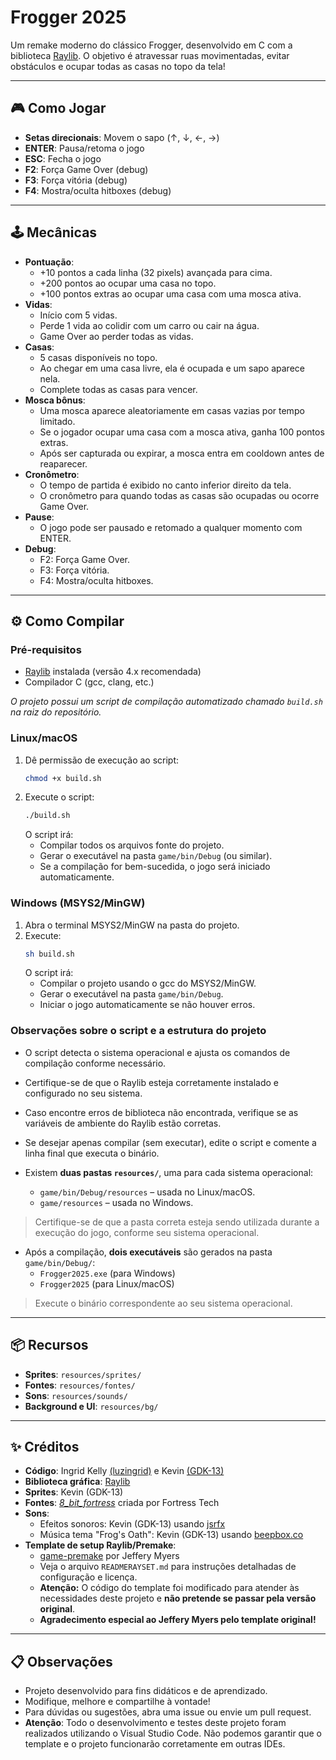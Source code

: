 # Frogger 2025

Um remake moderno do clássico Frogger, desenvolvido em C com a biblioteca [Raylib](https://www.raylib.com/). O objetivo é atravessar ruas movimentadas, evitar obstáculos e ocupar todas as casas no topo da tela!

---

## 🎮 Como Jogar

- **Setas direcionais**: Movem o sapo (↑, ↓, ←, →)
- **ENTER**: Pausa/retoma o jogo
- **ESC**: Fecha o jogo
- **F2**: Força Game Over (debug)
- **F3**: Força vitória (debug)
- **F4**: Mostra/oculta hitboxes (debug)

---

## 🕹️ Mecânicas

- **Pontuação**:
    - +10 pontos a cada linha (32 pixels) avançada para cima.
    - +200 pontos ao ocupar uma casa no topo.
    - +100 pontos extras ao ocupar uma casa com uma mosca ativa.
- **Vidas**:
    - Início com 5 vidas.
    - Perde 1 vida ao colidir com um carro ou cair na água.
    - Game Over ao perder todas as vidas.
- **Casas**:
    - 5 casas disponíveis no topo.
    - Ao chegar em uma casa livre, ela é ocupada e um sapo aparece nela.
    - Complete todas as casas para vencer.
- **Mosca bônus**:
    - Uma mosca aparece aleatoriamente em casas vazias por tempo limitado.
    - Se o jogador ocupar uma casa com a mosca ativa, ganha 100 pontos extras.
    - Após ser capturada ou expirar, a mosca entra em cooldown antes de reaparecer.
- **Cronômetro**:
    - O tempo de partida é exibido no canto inferior direito da tela.
    - O cronômetro para quando todas as casas são ocupadas ou ocorre Game Over.
- **Pause**:
    - O jogo pode ser pausado e retomado a qualquer momento com ENTER.
- **Debug**:
    - F2: Força Game Over.
    - F3: Força vitória.
    - F4: Mostra/oculta hitboxes.

---

## ⚙️ Como Compilar

### Pré-requisitos

- [Raylib](https://www.raylib.com/) instalada (versão 4.x recomendada)
- Compilador C (gcc, clang, etc.)

*O projeto possui um script de compilação automatizado chamado `build.sh` na raiz do repositório.*

### Linux/macOS

1. Dê permissão de execução ao script:
    ```sh
    chmod +x build.sh
    ```
2. Execute o script:
    ```sh
    ./build.sh
    ```
   O script irá:
   - Compilar todos os arquivos fonte do projeto.
   - Gerar o executável na pasta `game/bin/Debug` (ou similar).
   - Se a compilação for bem-sucedida, o jogo será iniciado automaticamente.

### Windows (MSYS2/MinGW)

1. Abra o terminal MSYS2/MinGW na pasta do projeto.
2. Execute:
    ```sh
    sh build.sh
    ```
   O script irá:
   - Compilar o projeto usando o gcc do MSYS2/MinGW.
   - Gerar o executável na pasta `game/bin/Debug`.
   - Iniciar o jogo automaticamente se não houver erros.

### Observações sobre o script e a estrutura do projeto

- O script detecta o sistema operacional e ajusta os comandos de compilação conforme necessário.
- Certifique-se de que o Raylib esteja corretamente instalado e configurado no seu sistema.
- Caso encontre erros de biblioteca não encontrada, verifique se as variáveis de ambiente do Raylib estão corretas.
- Se desejar apenas compilar (sem executar), edite o script e comente a linha final que executa o binário.

- Existem **duas pastas `resources/`**, uma para cada sistema operacional:
  - `game/bin/Debug/resources` – usada no Linux/macOS.
  - `game/resources` – usada no Windows.

> Certifique-se de que a pasta correta esteja sendo utilizada durante a execução do jogo, conforme seu sistema operacional.

- Após a compilação, **dois executáveis** são gerados na pasta `game/bin/Debug/`:
  - `Frogger2025.exe` (para Windows)
  - `Frogger2025` (para Linux/macOS)

> Execute o binário correspondente ao seu sistema operacional.


---

## 📦 Recursos

- **Sprites**: `resources/sprites/`
- **Fontes**: `resources/fontes/`
- **Sons**: `resources/sounds/`
- **Background e UI**: `resources/bg/`

---

## ✨ Créditos

- **Código**: Ingrid Kelly [(luzingrid)](https://github.com/luzingrid) e Kevin [(GDK-13)](https://github.com/GDK-13)
- **Biblioteca gráfica**: [Raylib](https://www.raylib.com/)
- **Sprites**: Kevin (GDK-13)
- **Fontes**: [*8_bit_fortress*](https://www.dafont.com/pt/8-bit-fortress.font?l[]=10) criada por Fortress Tech
- **Sons**:
    - Efeitos sonoros: Kevin (GDK-13) usando [jsrfx](https://sfxr.me/)
    - Música tema "Frog's Oath": Kevin (GDK-13) usando [beepbox.co](https://www.beepbox.co)
- **Template de setup Raylib/Premake**:
    - [game-premake](https://github.com/raylib-extras/game-premake/) por Jeffery Myers  
    - Veja o arquivo `READMERAYSET.md` para instruções detalhadas de configuração e licença.
    - **Atenção:** O código do template foi modificado para atender às necessidades deste projeto e **não pretende se passar pela versão original**.
    - **Agradecimento especial ao Jeffery Myers pelo template original!**

---

## 📋 Observações

- Projeto desenvolvido para fins didáticos e de aprendizado.
- Modifique, melhore e compartilhe à vontade!
- Para dúvidas ou sugestões, abra uma issue ou envie um pull request.
- **Atenção**: Todo o desenvolvimento e testes deste projeto foram realizados utilizando o Visual Studio Code. Não podemos garantir que o template e o projeto funcionarão corretamente em outras IDEs.

